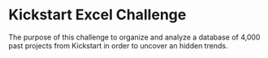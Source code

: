# Kickstart Excel Challenge

The purpose of this challenge to organize and analyze a database of 4,000 past projects from Kickstart in order to uncover an hidden trends.
